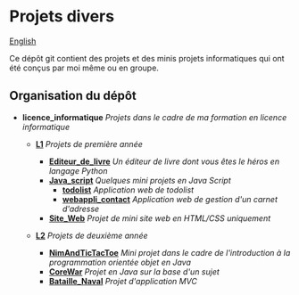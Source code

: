 # Projets divers

[English](README.en.md)


Ce dépôt git contient des projets et des minis projets informatiques qui ont été conçus par moi même ou en groupe.

## Organisation du dépôt


- **licence_informatique** *Projets dans le cadre de ma formation en licence informatique*
  - [**L1**](licence_informatique/L1/) *Projets de première année*

    - [**Editeur_de_livre**](licence_informatique/L1/Editeur_de_livre/) *Un éditeur de livre dont vous êtes le héros en langage Python*
    - [**Java_script**](licence_informatique/L1/Java_script/) *Quelques mini projets en Java Script*
      - [**todolist**](licence_informatique/L1/Java_script/todolist/) *Application web de todolist*
      - [**webappli_contact**](licence_informatique/L1/Java_script/wewebappli_contact/) *Application web de gestion d'un carnet d'adresse*
    - [**Site_Web**](licence_informatique/L1/Site_Web/) *Projet de mini site web en HTML/CSS uniquement*

  - [**L2**](licence_informatique/L2/) *Projets de deuxième année*
    - [**NimAndTicTacToe**](licence_informatique/L2/NimAndTicTacToe/) *Mini projet dans le cadre de l'introduction à la programmation orientée objet en Java*
    - [**CoreWar**](licence_informatique/L2/CoreWar/) *Projet en Java sur la base d'un sujet*
    - [**Bataille_Naval**](licence_informatique/L2/Bataille_Naval) *Projet d'application MVC*
